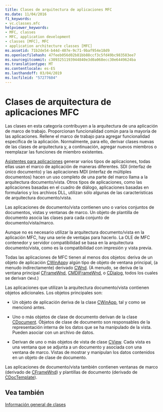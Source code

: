 ```yaml
---
title: Clases de arquitectura de aplicaciones MFC
ms.date: 11/04/2016
f1_keywords:
- vc.classes.mfc
helpviewer_keywords:
- MFC, classes
- MFC, application development
- classes [MFC], MFC
- application architecture classes [MFC]
ms.assetid: 71b2de54-b44d-407e-9c71-9baf954e18d9
ms.openlocfilehash: 47feeb056d02b81bb88ccf3c5fd49bc983583ee7
ms.sourcegitcommit: c3093251193944840e3d0a068ecc30e6449624ba
ms.translationtype: MT
ms.contentlocale: es-ES
ms.lasthandoff: 03/04/2019
ms.locfileid: "57277604"
---
```

# <a name="mfc-application-architecture-classes"></a>Clases de arquitectura de aplicaciones MFC

Las clases en esta categoría contribuyen a la arquitectura de una aplicación de marco de trabajo. Proporcionan funcionalidad común para la mayoría de las aplicaciones. Rellene el marco de trabajo para agregar funcionalidad específica de la aplicación. Normalmente, para ello, derivar clases nuevas de las clases de arquitectura y, a continuación, agregar nuevos miembros o reemplazar las funciones de miembro existentes.

[Asistentes para aplicaciones](../mfc/reference/mfc-application-wizard.md) generar varios tipos de aplicaciones, todas ellas usan el marco de aplicación de maneras diferentes. SDI (interfaz de único documento) y las aplicaciones MDI (interfaz de múltiples documentos) hacen un uso completo de una parte del marco llama a la arquitectura documento/vista. Otros tipos de aplicaciones, como las aplicaciones basadas en el cuadro de diálogo, aplicaciones basadas en formularios y los archivos DLL, utilizan sólo algunas de las características de arquitectura documento/vista.

Las aplicaciones de documento/vista contienen uno o varios conjuntos de documentos, vistas y ventanas de marco. Un objeto de plantilla de documento asocia las clases para cada conjunto de documento/vista/marco.

Aunque no es necesario utilizar la arquitectura documento/vista en la aplicación MFC, hay una serie de ventajas para hacerlo. La OLE de MFC contenedor y servidor compatibilidad se basa en la arquitectura documento/vista, como es la compatibilidad con impresión y vista previa.

Todas las aplicaciones de MFC tienen al menos dos objetos: deriva de un objeto de aplicación [CWinApp](../mfc/reference/cwinapp-class.md)y algún tipo de objeto de ventana principal, (a menudo indirectamente) derivado [CWnd](../mfc/reference/cwnd-class.md). (A menudo, se deriva de la ventana principal [CFrameWnd](../mfc/reference/cframewnd-class.md), [CMDIFrameWnd](../mfc/reference/cmdiframewnd-class.md), o [CDialog](../mfc/reference/cdialog-class.md), todos los cuales se derivan `CWnd`.)

Las aplicaciones que utilizan la arquitectura documento/vista contienen objetos adicionales. Los objetos principales son:

- Un objeto de aplicación deriva de la clase [CWinApp](../mfc/reference/cwinapp-class.md), tal y como se mencionó antes.

- Uno o más objetos de clase de documento derivan de la clase [CDocument](../mfc/reference/cdocument-class.md). Objetos de clase de documento son responsables de la representación interna de los datos que se ha manipulado de la vista. Pueden asociar con un archivo de datos.

- Derivan de uno o más objetos de vista de clase [CView](../mfc/reference/cview-class.md). Cada vista es una ventana que se adjunta a un documento y asociada con una ventana de marco. Vistas de mostrar y manipulan los datos contenidos en un objeto de clase de documento.

Las aplicaciones de documento/vista también contienen ventanas de marco (derivado de [CFrameWnd](../mfc/reference/cframewnd-class.md)) y plantillas de documento (derivado de [CDocTemplate](../mfc/reference/cdoctemplate-class.md)).

## <a name="see-also"></a>Vea también

[Información general de clases](../mfc/class-library-overview.md)
